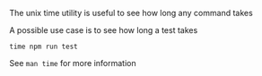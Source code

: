 The unix time utility is useful to see how long any command takes

A possible use case is to see how long a test takes
```
time npm run test
```
See `man time` for more information
